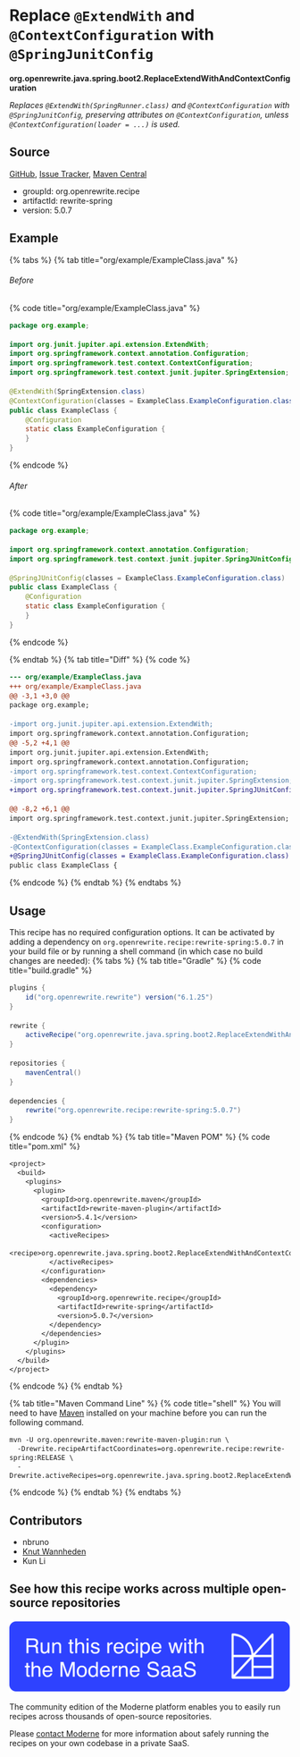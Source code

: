 # Replace `@ExtendWith` and `@ContextConfiguration` with `@SpringJunitConfig`

**org.openrewrite.java.spring.boot2.ReplaceExtendWithAndContextConfiguration**

_Replaces `@ExtendWith(SpringRunner.class)` and `@ContextConfiguration` with `@SpringJunitConfig`, preserving attributes on `@ContextConfiguration`, unless `@ContextConfiguration(loader = ...)` is used._

## Source

[GitHub](https://github.com/openrewrite/rewrite-spring/blob/main/src/main/java/org/openrewrite/java/spring/boot2/ReplaceExtendWithAndContextConfiguration.java), [Issue Tracker](https://github.com/openrewrite/rewrite-spring/issues), [Maven Central](https://central.sonatype.com/artifact/org.openrewrite.recipe/rewrite-spring/5.0.7/jar)

* groupId: org.openrewrite.recipe
* artifactId: rewrite-spring
* version: 5.0.7

## Example


{% tabs %}
{% tab title="org/example/ExampleClass.java" %}

###### Before
{% code title="org/example/ExampleClass.java" %}
```java
package org.example;

import org.junit.jupiter.api.extension.ExtendWith;
import org.springframework.context.annotation.Configuration;
import org.springframework.test.context.ContextConfiguration;
import org.springframework.test.context.junit.jupiter.SpringExtension;

@ExtendWith(SpringExtension.class)
@ContextConfiguration(classes = ExampleClass.ExampleConfiguration.class)
public class ExampleClass {
    @Configuration
    static class ExampleConfiguration {
    }
}
```
{% endcode %}

###### After
{% code title="org/example/ExampleClass.java" %}
```java
package org.example;

import org.springframework.context.annotation.Configuration;
import org.springframework.test.context.junit.jupiter.SpringJUnitConfig;

@SpringJUnitConfig(classes = ExampleClass.ExampleConfiguration.class)
public class ExampleClass {
    @Configuration
    static class ExampleConfiguration {
    }
}
```
{% endcode %}

{% endtab %}
{% tab title="Diff" %}
{% code %}
```diff
--- org/example/ExampleClass.java
+++ org/example/ExampleClass.java
@@ -3,1 +3,0 @@
package org.example;

-import org.junit.jupiter.api.extension.ExtendWith;
import org.springframework.context.annotation.Configuration;
@@ -5,2 +4,1 @@
import org.junit.jupiter.api.extension.ExtendWith;
import org.springframework.context.annotation.Configuration;
-import org.springframework.test.context.ContextConfiguration;
-import org.springframework.test.context.junit.jupiter.SpringExtension;
+import org.springframework.test.context.junit.jupiter.SpringJUnitConfig;

@@ -8,2 +6,1 @@
import org.springframework.test.context.junit.jupiter.SpringExtension;

-@ExtendWith(SpringExtension.class)
-@ContextConfiguration(classes = ExampleClass.ExampleConfiguration.class)
+@SpringJUnitConfig(classes = ExampleClass.ExampleConfiguration.class)
public class ExampleClass {
```
{% endcode %}
{% endtab %}
{% endtabs %}


## Usage

This recipe has no required configuration options. It can be activated by adding a dependency on `org.openrewrite.recipe:rewrite-spring:5.0.7` in your build file or by running a shell command (in which case no build changes are needed): 
{% tabs %}
{% tab title="Gradle" %}
{% code title="build.gradle" %}
```groovy
plugins {
    id("org.openrewrite.rewrite") version("6.1.25")
}

rewrite {
    activeRecipe("org.openrewrite.java.spring.boot2.ReplaceExtendWithAndContextConfiguration")
}

repositories {
    mavenCentral()
}

dependencies {
    rewrite("org.openrewrite.recipe:rewrite-spring:5.0.7")
}
```
{% endcode %}
{% endtab %}
{% tab title="Maven POM" %}
{% code title="pom.xml" %}
```markup
<project>
  <build>
    <plugins>
      <plugin>
        <groupId>org.openrewrite.maven</groupId>
        <artifactId>rewrite-maven-plugin</artifactId>
        <version>5.4.1</version>
        <configuration>
          <activeRecipes>
            <recipe>org.openrewrite.java.spring.boot2.ReplaceExtendWithAndContextConfiguration</recipe>
          </activeRecipes>
        </configuration>
        <dependencies>
          <dependency>
            <groupId>org.openrewrite.recipe</groupId>
            <artifactId>rewrite-spring</artifactId>
            <version>5.0.7</version>
          </dependency>
        </dependencies>
      </plugin>
    </plugins>
  </build>
</project>
```
{% endcode %}
{% endtab %}

{% tab title="Maven Command Line" %}
{% code title="shell" %}
You will need to have [Maven](https://maven.apache.org/download.cgi) installed on your machine before you can run the following command.

```shell
mvn -U org.openrewrite.maven:rewrite-maven-plugin:run \
  -Drewrite.recipeArtifactCoordinates=org.openrewrite.recipe:rewrite-spring:RELEASE \
  -Drewrite.activeRecipes=org.openrewrite.java.spring.boot2.ReplaceExtendWithAndContextConfiguration
```
{% endcode %}
{% endtab %}
{% endtabs %}

## Contributors
* nbruno
* [Knut Wannheden](mailto:knut@moderne.io)
* Kun Li


## See how this recipe works across multiple open-source repositories

[![Moderne Link Image](/.gitbook/assets/ModerneRecipeButton.png)](https://app.moderne.io/recipes/org.openrewrite.java.spring.boot2.ReplaceExtendWithAndContextConfiguration)

The community edition of the Moderne platform enables you to easily run recipes across thousands of open-source repositories.

Please [contact Moderne](https://moderne.io/product) for more information about safely running the recipes on your own codebase in a private SaaS.
